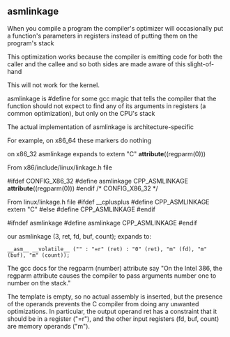 asmlinkage
---------------

When you compile a program the compiler's optimizer will occasionally put a function's parameters in registers instead of putting them on the program's stack

This optimization works because the compiler is emitting code for both the caller and the callee and so both sides are made aware of this slight-of-hand

This will not work for the kernel.

asmlinkage is #define for some gcc magic that tells the compiler that the function should not expect to find any of its arguments in registers (a common optimization), but only on the CPU's stack

The actual implementation of asmlinkage is architecture-specific

For example, on x86_64 these markers do nothing

on x86_32 asmlinkage expands to extern "C" __attribute__((regparm(0)))

From x86/include/linux/linkage.h file

#ifdef CONFIG_X86_32
#define asmlinkage CPP_ASMLINKAGE __attribute__((regparm(0)))
#endif /* CONFIG_X86_32 */

From linux/linkage.h file
#ifdef __cplusplus
#define CPP_ASMLINKAGE extern "C"
#else
#define CPP_ASMLINKAGE
#endif

#ifndef asmlinkage
#define asmlinkage CPP_ASMLINKAGE
#endif

our asmlinkage (3, ret, fd, buf, count); expands to:

    __asm__ __volatile__ ("" : "=r" (ret) : "0" (ret), "m" (fd), "m" (buf), "m" (count));

The gcc docs for the regparm (number) attribute say "On the Intel 386, the regparm attribute causes the compiler to pass arguments number one to number on the stack."

The template is empty, so no actual assembly is inserted, but the presence of the operands prevents the C compiler from doing any unwanted optimizations. In particular, the output operand ret has a constraint that it should be in a register ("=r"), and the other input registers (fd, buf, count) are memory operands ("m").
